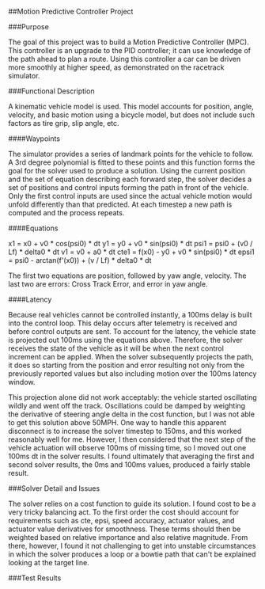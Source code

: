 ##Motion Predictive Controller Project

###Purpose

The goal of this project was to build a Motion Predictive Controller (MPC).  This controller is an upgrade to the PID controller; it can use knowledge of the path ahead to plan a route.  Using this controller a car can be driven more smoothly at higher speed, as demonstrated on the racetrack simulator.

###Functional Description

A kinematic vehicle model is used.  This model accounts for position, angle, velocity, and basic motion using a bicycle model, but does not include such factors as tire grip, slip angle, etc.

####Waypoints

The simulator provides a series of landmark points for the vehicle to follow.  A 3rd degree polynomial is fitted to these points and this function forms the goal for the solver used to produce a solution.  Using the current position and the set of equation describing each forward step, the solver decides a set of positions and control inputs forming the path in front of the vehicle.  Only the first control inputs are used since the actual vehicle motion would unfold differently than that predicted.  At each timestep a new path is computed and the process repeats.

####Equations

x1 = x0 + v0 * cos(psi0) * dt
y1 = y0 + v0 * sin(psi0) * dt
psi1 = psi0 + (v0 / Lf) * delta0 * dt
v1 = v0 + a0 * dt
cte1 = f(x0) - y0 + v0 * sin(psi0) * dt
epsi1 = psi0 - arctan(f'(x0)) + (v / Lf) * delta0 * dt

The first two equations are position, followed by yaw angle, velocity.  The last two are errors:  Cross Track Error, and error in yaw angle. 

####Latency

Because real vehicles cannot be controlled instantly, a 100ms delay is built into the control loop.  This delay occurs after telemetry is received and before control outputs are sent.  To account for the latency, the vehicle state is projected out 100ms using the equations above.  Therefore, the solver receives the state of the vehicle as it will be when the next control increment can be applied.  When the solver subsequently projects the path, it does so starting from the position and error resulting not only from the previously reported values but also including motion over the 100ms latency window.

This projection alone did not work acceptably:  the vehicle started oscillating wildly and went off the track.  Oscillations could be damped by weighting the derivative of steering angle delta in the cost function, but I was not able to get this solution above 50MPH.  One way to handle this apparent disconnect is to increase the solver timestep to 150ms, and this worked reasonably well for me.  However, I then considered that the next step of the vehicle actuation will observe 100ms of missing time, so I moved out one 100ms dt in the solver results.  I found ultimately that averaging the first and second solver results, the 0ms and 100ms values, produced a fairly stable result.

###Solver Detail and Issues

The solver relies on a cost function to guide its solution.  I found cost to be a very tricky balancing act.  To the first order the cost should account for requirements such as cte, epsi, speed accuracy, actuator values, and actuator value derivatives for smoothness.  These terms should then be weighted based on relative importance and also relative magnitude.  From there, however, I found it not challenging to get into unstable circumstances in which the solver produces a loop or a bowtie path that can't be explained looking at the target line.

###Test Results


